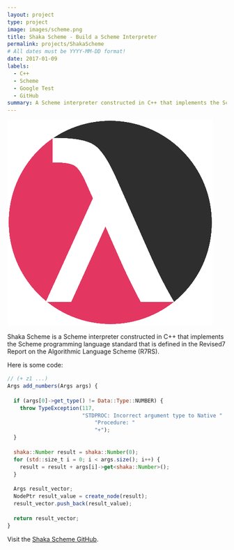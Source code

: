 ```yaml
---
layout: project
type: project
image: images/scheme.png
title: Shaka Scheme - Build a Scheme Interpreter
permalink: projects/ShakaScheme
# All dates must be YYYY-MM-DD format!
date: 2017-01-09
labels:
  - C++
  - Scheme
  - Google Test
  - GitHub
summary: A Scheme interpreter constructed in C++ that implements the Scheme programming language standard that is defined in the Revised7 Report on the Algorithmic Language Scheme (R7RS).
---
```


<div class="ui small rounded images">
  <img class="ui image" src="../images/scheme.png">
</div>

Shaka Scheme is a Scheme interpreter constructed in C++ that implements the Scheme programming language standard that is defined in the Revised7 Report on the Algorithmic Language Scheme (R7RS).

Here is some code:

```js
// (+ z1 ...)
Args add_numbers(Args args) {

  if (args[0]->get_type() != Data::Type::NUMBER) {
    throw TypeException(117,
                        "STDPROC: Incorrect argument type to Native "
                            "Procedure: "
                            "+");
  }

  shaka::Number result = shaka::Number(0);
  for (std::size_t i = 0; i < args.size(); i++) {
    result = result + args[i]->get<shaka::Number>();
  }

  Args result_vector;
  NodePtr result_value = create_node(result);
  result_vector.push_back(result_value);

  return result_vector;
}
```

Visit the [Shaka Scheme GitHub](https://github.com/uhmanoa-transpiler-project/shaka-scheme).



